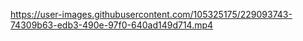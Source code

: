 

 https://user-images.githubusercontent.com/105325175/229093743-74309b63-edb3-490e-97f0-640ad149d714.mp4
